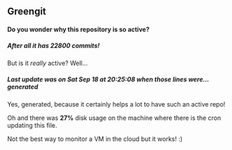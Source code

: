 ## Greengit

#### Do you wonder why this repository is so active?

##### After all it has 22800 commits!

But is it *really* active? Well...

##### Last update was on Sat Sep 18 at 20:25:08 when those lines were... generated

Yes, generated, because it certainly helps a lot to have such an active repo!

Oh and there was **27%** disk usage on the machine
where there is the cron updating this file.

Not the best way to monitor a VM in the cloud but it works! :)
